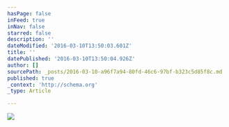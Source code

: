 ```yaml
---
hasPage: false
inFeed: true
inNav: false
starred: false
description: ''
dateModified: '2016-03-10T13:50:03.601Z'
title: ''
datePublished: '2016-03-10T13:50:04.926Z'
author: []
sourcePath: _posts/2016-03-10-a96f7a94-80fd-46c6-97bf-b323c5d85f8c.md
published: true
_context: 'http://schema.org'
_type: Article

---
```

![](https://the-grid-user-content.s3-us-west-2.amazonaws.com/89906e23-3a30-4208-9709-27a0479f3e5b.jpg)